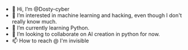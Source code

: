 - 👋 Hi, I’m @Dosty-cyber
- 👀 I’m interested in machine learning and hacking, even though I don't really know much.
- 🌱 I’m currently learning Python.
- 💞️ I’m looking to collaborate on AI creation in python for now.
- 📫 How to reach @ I'm invisible 

<!---
Dosty-cyber/Dosty-cyber is a ✨ special ✨ repository because its `README.md` (this file) appears on your GitHub profile.
You can click the Preview link to take a look at your changes.
--->
